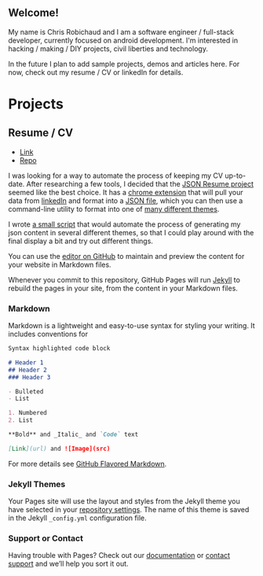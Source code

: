 ## Welcome!

My name is Chris Robichaud and I am a software engineer / full-stack developer, currently focused on android development. I'm interested in hacking / making / DIY projects, civil liberties and technology.

In the future I plan to add sample projects, demos and articles here. For now, check out my resume / CV or linkedIn for details.

# Projects

## Resume / CV
- [Link](https://registry.jsonresume.org/robichaudc)
- [Repo](https://gitlab.com/crobicha/portfolio)

I was looking for a way to automate the process of keeping my CV up-to-date. After researching a few tools, I decided that the [JSON Resume project](https://jsonresume.org/) seemed like the best choice. It has a [chrome extension](https://chrome.google.com/webstore/detail/json-resume-exporter/caobgmmcpklomkcckaenhjlokpmfbdec) that will pull your data from [linkedIn](https://www.linkedin.com/in/crobicha/) and format into a [JSON file](https://gitlab.com/crobicha/portfolio/-/blob/master/data/resume.json), which you can then use a command-line utility to format into one of [many different themes](https://jsonresume.org/themes/). 

I wrote [a small script](https://gitlab.com/crobicha/portfolio/-/blob/master/setup.sh) that would automate the process of generating my json content in several different themes, so that I could play around with the final display a bit and try out different things.

You can use the [editor on GitHub](https://github.com/robichaudc/portfolio/edit/master/README.md) to maintain and preview the content for your website in Markdown files.

Whenever you commit to this repository, GitHub Pages will run [Jekyll](https://jekyllrb.com/) to rebuild the pages in your site, from the content in your Markdown files.

### Markdown

Markdown is a lightweight and easy-to-use syntax for styling your writing. It includes conventions for

```markdown
Syntax highlighted code block

# Header 1
## Header 2
### Header 3

- Bulleted
- List

1. Numbered
2. List

**Bold** and _Italic_ and `Code` text

[Link](url) and ![Image](src)
```

For more details see [GitHub Flavored Markdown](https://guides.github.com/features/mastering-markdown/).

### Jekyll Themes

Your Pages site will use the layout and styles from the Jekyll theme you have selected in your [repository settings](https://github.com/robichaudc/portfolio/settings). The name of this theme is saved in the Jekyll `_config.yml` configuration file.

### Support or Contact

Having trouble with Pages? Check out our [documentation](https://help.github.com/categories/github-pages-basics/) or [contact support](https://github.com/contact) and we’ll help you sort it out.

